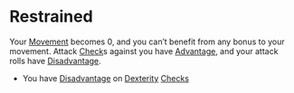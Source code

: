 # Restrained

Your [Movement](../Game%20Structure/Movement.md) becomes 0, and you can’t benefit from any bonus to your movement.
 Attack [Check](../Game%20Structure/Check.md)s against you have [Advantage](../Dice%20Rolls/Advantage.md), and your attack rolls have [Disadvantage](../Dice%20Rolls/Disadvantage.md).
- You have [Disadvantage](../Dice%20Rolls/Disadvantage.md) on [Dexterity](../Player%20Character%20Components/Chosen%20Statistics/Dexterity.md) [Checks](../Game%20Structure/Check.md)
